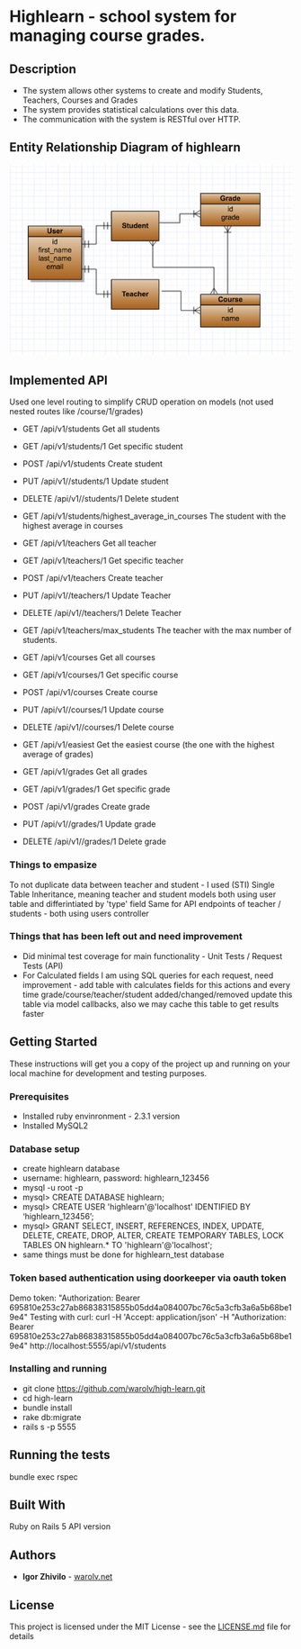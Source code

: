 # Highlearn - school system for managing course grades.

## Description
  * The system allows other systems to create and modify Students, Teachers, Courses and Grades
  * The system provides statistical calculations over this data.
  * The communication with the system is RESTful over HTTP.

## Entity Relationship Diagram of highlearn 
 ![alt text](images/erd.png "Highlearn ERD")

## Implemented API
  Used one level routing to simplify CRUD operation on models (not used nested routes like /course/1/grades)
  * GET    /api/v1/students     Get all students
  * GET    /api/v1/students/1   Get specific student        
  * POST   /api/v1/students     Create student
  * PUT    /api/v1//students/1  Update student
  * DELETE /api/v1//students/1  Delete student
  * GET    /api/v1/students/highest_average_in_courses  The student with the highest average in courses 

  * GET    /api/v1/teachers     Get all teacher              
  * GET    /api/v1/teachers/1   Get specific teacher         
  * POST   /api/v1/teachers     Create teacher
  * PUT    /api/v1//teachers/1  Update Teacher
  * DELETE /api/v1//teachers/1  Delete Teacher
  * GET    /api/v1/teachers/max_students  The teacher with the max number of students.


  * GET    /api/v1/courses      Get all courses              
  * GET    /api/v1/courses/1    Get specific course         
  * POST   /api/v1/courses      Create course
  * PUT    /api/v1//courses/1   Update course
  * DELETE /api/v1//courses/1   Delete course
  * GET    /api/v1/easiest      Get the easiest course (the one with the highest average of grades)


  * GET    /api/v1/grades       Get all grades              
  * GET    /api/v1/grades/1     Get specific grade         
  * POST   /api/v1/grades       Create grade
  * PUT    /api/v1//grades/1    Update grade
  * DELETE /api/v1//grades/1    Delete grade

### Things to empasize
  To not duplicate data between teacher and student - I used (STI) Single Table Inheritance, meaning teacher and student models
  both using user table and differintiated by 'type' field
  Same for API endpoints of teacher / students - both using users controller

### Things that has been left out and need improvement
  * Did minimal test coverage for main functionality - Unit Tests / Request Tests (API)
  * For Calculated fields I am using SQL queries for each request, need improvement - add table with calculates fields for this actions and every time grade/course/teacher/student added/changed/removed update this table via model callbacks, also we may cache this table to get results faster

## Getting Started

These instructions will get you a copy of the project up and running on your local machine for development and testing purposes. 

### Prerequisites

* Installed ruby envinronment - 2.3.1 version
* Installed MySQL2

### Database setup
 * create highlearn database
 * username: highlearn, password: highlearn_123456
 * mysql -u root -p
 * mysql> CREATE DATABASE highlearn;
 * mysql> CREATE USER 'highlearn'@'localhost' IDENTIFIED BY ‘highlearn_123456’;
 * mysql> GRANT SELECT, INSERT, REFERENCES, INDEX, UPDATE, DELETE, CREATE, DROP, ALTER, CREATE TEMPORARY TABLES, LOCK TABLES ON highlearn.* TO 'highlearn'@'localhost';
 * same things must be done for highlearn_test database

### Token based authentication using doorkeeper via oauth token

  Demo token: "Authorization: Bearer 695810e253c27ab86838315855b05dd4a084007bc76c5a3cfb3a6a5b68be19e4"
  Testing with curl: curl -H 'Accept: application/json' -H "Authorization: Bearer 695810e253c27ab86838315855b05dd4a084007bc76c5a3cfb3a6a5b68be19e4" http://localhost:5555/api/v1/students

### Installing and running
  * git clone https://github.com/warolv/high-learn.git
  * cd high-learn
  * bundle install
  * rake db:migrate
  * rails s -p 5555

## Running the tests

bundle exec rspec

## Built With

Ruby on Rails 5 API version

## Authors

* **Igor Zhivilo** - [warolv.net](https://warolv.net)

## License

This project is licensed under the MIT License - see the [LICENSE.md](LICENSE.md) file for details


